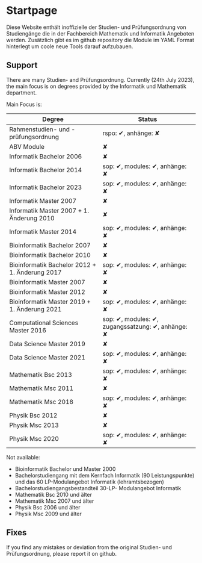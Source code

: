 # Startpage

Diese Website enthält inoffizielle der Studien- und Prüfungsordnung von Studiengänge
die in der Fachbereich Mathematik und Informatik Angeboten werden. Zusätzlich gibt es im github repository die Module
im YAML Format hinterlegt um coole neue Tools darauf aufzubauen.


## Support
There are many Studien- and Prüfungsordnung.
Currently (24th July 2023), the main focus is on degrees provided by the
Informatik und Mathematik department.

Main Focus is:

| Degree                                         | Status  |
|------------------------------------------------|---------|
|Rahmenstudien- und -prüfungsordnung             | rspo: ✔, anhänge: ✘ |
|ABV Module                                      | ✘       |
|Informatik Bachelor 2006                        | ✘       |
|Informatik Bachelor 2014                        | sop: ✔, modules: ✔, anhänge: ✘ |
|Informatik Bachelor 2023                        | sop: ✔, modules: ✔, anhänge: ✘ |
|Informatik Master 2007                          | ✘       |
|Informatik Master 2007 + 1. Änderung 2010       | ✘       |
|Informatik Master 2014                          | sop: ✔, modules: ✔, anhänge: ✘ |
|Bioinformatik Bachelor 2007                     | ✘       |
|Bioinformatik Bachelor 2010                     | ✘       |
|Bioinformatik Bachelor 2012 + 1. Änderung 2017  | sop: ✔, modules: ✔, anhänge: ✘ |
|Bioinformatik Master 2007                       | ✘       |
|Bioinformatik Master 2012                       | ✘       |
|Bioinformatik Master 2019 + 1. Änderung 2021    | sop: ✔, modules: ✔, anhänge: ✘ |
|Computational Sciences Master 2016              | sop: ✔, modules: ✔, zugangssatzung: ✔, anhänge: ✘ |
|Data Science Master 2019                        | ✘       |
|Data Science Master 2021                        | sop: ✔, modules: ✔, anhänge: ✘ |
|Mathematik Bsc 2013                             | sop: ✔, modules: ✔, anhänge: ✘ |
|Mathematik Msc 2011                             | ✘       |
|Mathematik Msc 2018                             | sop: ✔, modules: ✔, anhänge: ✘ |
|Physik Bsc 2012                                 | ✘       |
|Physik Msc 2013                                 | ✘       |
|Physik Msc 2020                                 | sop: ✔, modules: ✔, anhänge: ✘ |



Not available:

  - Bioinformatik Bachelor und Master 2000
  - Bachelorstudiengang mit dem Kernfach Informatik (90 Leistungspunkte) und das 60 LP-Modulangebot Informatik (lehramtsbezogen)
  - Bachelorstudiengangsbestandteil 30-LP- Modulangebot Informatik
  - Mathematik Bsc 2010 und älter
  - Mathematik Msc 2007 und älter
  - Physik Bsc 2006 und älter
  - Physik Msc 2009 und älter

## Fixes
If you find any mistakes or deviation from the original Studien- und Prüfungsordnung, please
report it on github.
